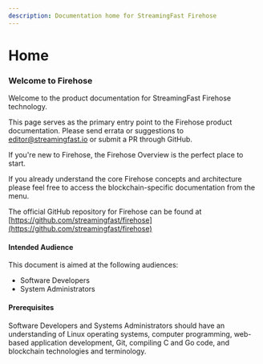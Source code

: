 ```yaml
---
description: Documentation home for StreamingFast Firehose
---
```


# Home

### Welcome to Firehose&#x20;

Welcome to the product documentation for StreamingFast Firehose technology.&#x20;

This page serves as the primary entry point to the Firehose product documentation. Please send errata or suggestions to [editor@streamingfast.io](mailto:editor@streamingfast.io) or submit a PR through GitHub.

If you're new to Firehose, the Firehose Overview is the perfect place to start.&#x20;

If you already understand the core Firehose concepts and architecture please feel free to access the blockchain-specific documentation from the menu.&#x20;

The official GitHub repository for Firehose can be found at [https://github.com/streamingfast/firehose](https://github.com/streamingfast/firehose)

#### Intended Audience&#x20;

This document is aimed at the following audiences:

* Software Developers&#x20;
* System Administrators

#### Prerequisites

Software Developers and Systems Administrators should have an understanding of Linux operating systems, computer programming, web-based application development, Git, compiling C and Go code, and blockchain technologies and terminology.
